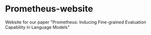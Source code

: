 # Prometheus-website
Website for our paper "Prometheus: Inducing Fine-grained Evaluation Capability in Language Models"
